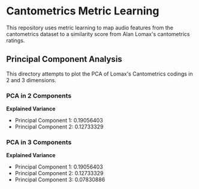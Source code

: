 # Cantometrics Metric Learning

This repository uses metric learning to map audio features from the cantometrics dataset to a similarity score from Alan Lomax's cantometrics ratings.

## Principal Component Analysis

This directory attempts to plot the PCA of Lomax's Cantometrics codings in 2 and 3 dimensions. 

### PCA in 2 Components

**Explained Variance**

* Principal Component 1: 0.19056403
* Principal Component 2: 0.12733329

### PCA in 3 Components

**Explained Variance**

* Principal Component 1: 0.19056403
* Principal Component 2: 0.12733329
* Principal Component 3: 0.07830886

